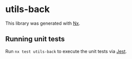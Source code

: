 # utils-back

This library was generated with [Nx](https://nx.dev).

## Running unit tests

Run `nx test utils-back` to execute the unit tests via [Jest](https://jestjs.io).
